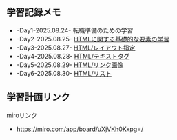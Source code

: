 ## 学習記録メモ
- -Day1-2025.08.24- 転職準備のための学習
- -Day2-2025.08.25- [HTMLに関する基礎的な要素の学習](html/01_basic_structure.md)
- -Day3-2025.08.27- [HTML/レイアウト指定](html/02_meta_settings.md)
- -Day4-2025.08.28- [HTML/テキストタグ](html/03_text_tags.md)
- -Day5-2025.08.29- [HTML/リンク画像](html/04_links_images.md)
- -Day6-2025.08.30- [HTML/リスト](html/05_lists.md)


## 学習計画リンク
miroリンク
- https://miro.com/app/board/uXjVKh0Kxpg=/